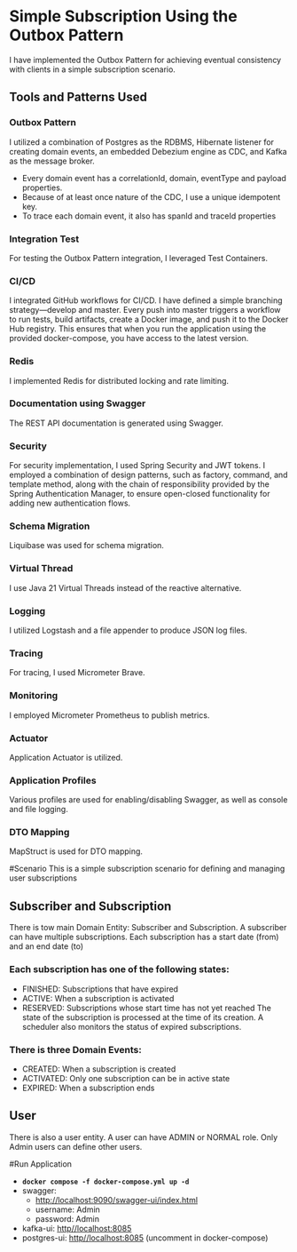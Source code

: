 # Simple Subscription Using the Outbox Pattern
I have implemented the Outbox Pattern for achieving eventual consistency with clients in a simple subscription scenario.

## Tools and Patterns Used
### Outbox Pattern
I utilized a combination of Postgres as the RDBMS, Hibernate listener for creating domain events, an embedded Debezium engine as CDC, and Kafka as the message broker.
- Every domain event has a correlationId, domain, eventType and payload properties.
- Because of at least once nature of the CDC, I use a unique idempotent key.
- To trace each domain event, it also has spanId and traceId properties

### Integration Test
For testing the Outbox Pattern integration, I leveraged Test Containers.

### CI/CD
I integrated GitHub workflows for CI/CD. I have defined a simple branching strategy—develop and master. Every push into master triggers a workflow to run tests, build artifacts, create a Docker image, and push it to the Docker Hub registry. This ensures that when you run the application using the provided docker-compose, you have access to the latest version.

### Redis
I implemented Redis for distributed locking and rate limiting.

### Documentation using Swagger
The REST API documentation is generated using Swagger.

### Security
For security implementation, I used Spring Security and JWT tokens. I employed a combination of design patterns, such as factory, command, and template method, along with the chain of responsibility provided by the Spring Authentication Manager, to ensure open-closed functionality for adding new authentication flows.

### Schema Migration
Liquibase was used for schema migration.

### Virtual Thread
I use Java 21 Virtual Threads instead of the reactive alternative.

### Logging
I utilized Logstash and a file appender to produce JSON log files.

### Tracing
For tracing, I used Micrometer Brave.

### Monitoring
I employed Micrometer Prometheus to publish metrics.

### Actuator
Application Actuator is utilized.

### Application Profiles
Various profiles are used for enabling/disabling Swagger, as well as console and file logging.

### DTO Mapping
MapStruct is used for DTO mapping.

#Scenario
This is a simple subscription scenario for defining and managing user subscriptions
## Subscriber and Subscription
There is tow main Domain Entity: Subscriber and Subscription. A subscriber can have multiple subscriptions.
Each subscription has a start date (from) and an end date (to)

### Each subscription has one of the following states:
- FINISHED: Subscriptions that have expired
- ACTIVE: When a subscription is activated
- RESERVED: Subscriptions whose start time has not yet reached
The state of the subscription is processed at the time of its creation. A scheduler also monitors the status of expired subscriptions.

### There is three Domain Events:
- CREATED: When a subscription is created
- ACTIVATED: Only one subscription can be in active state
- EXPIRED: When a subscription ends

## User
There is also a user entity. A user can have ADMIN or NORMAL role. Only Admin users can define other users.


#Run Application
* **`docker compose -f docker-compose.yml up -d`**
* swagger: 
  - [http://localhost:9090/swagger-ui/index.html]()
  - username: Admin
  - password: Admin
* kafka-ui: [http//localhost:8085 ]()
* postgres-ui: [http//localhost:8085]() (uncomment in docker-compose)
